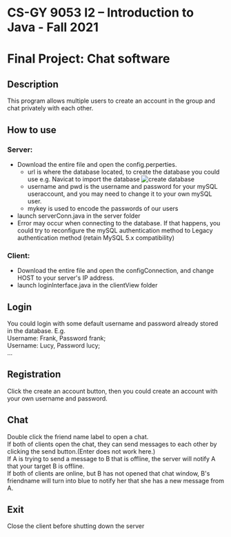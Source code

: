 # CS-GY 9053 I2 – Introduction to Java - Fall 2021

# Final Project: Chat software

## Description

This program allows multiple users to create an account in the group and chat privately with each other.

## How to use

### Server: 

* Download the entire file and open the config.perperties.
  * url is where the database located, to create the database you could use e.g. Navicat to import the database
  ![create database](/screenshot/1.gif)
  * username and pwd is the username and password for your mySQL useraccount, and you may need to change it to your own mySQL user.
  * mykey is used to encode the passwords of our users
* launch serverConn.java in the server folder
* Error may occur when connecting to the database. If that happens, you could try to reconfigure the mySQL authentication method to Legacy authentication method (retain MySQL 5.x compatibility)

### Client: 
* Download the entire file and open the configConnection, and change HOST to your server's IP address.
* launch loginInterface.java in the clientView folder

## Login

You could login with some default username and password already stored in the database. E.g.\
Username: Frank, Password frank;\
Username: Lucy, Password lucy;\
...

## Registration

Click the create an account button, then you could create an account with your own username and password.

## Chat
Double click the friend name label to open a chat.\
If both of clients open the chat, they can send messages to each other by clicking the send button.(Enter does not work here.)\
If A is trying to send a message to B that is offline, the server will notify A that your target B is offline.\
If both of clients are online, but B has not opened that chat window, B's friendname will turn into blue to notify her that she has a new message from A.

## Exit
Close the client before shutting down the server
